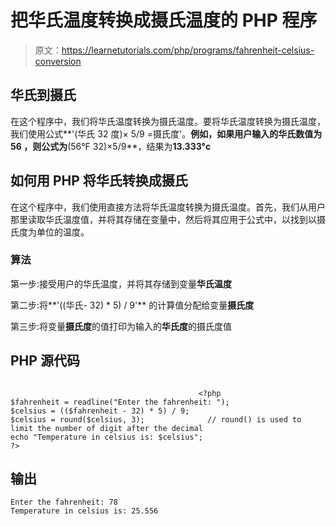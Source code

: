 # 把华氏温度转换成摄氏温度的 PHP 程序

> 原文：<https://learnetutorials.com/php/programs/fahrenheit-celsius-conversion>

## 华氏到摄氏

在这个程序中，我们将华氏温度转换为摄氏温度。要将华氏温度转换为摄氏温度，我们使用公式**'(华氏 32 度)× 5/9 =摄氏度'。**例如，如果用户输入的华氏数值为 **56** ，则公式为**(56°F 32)×5/9**，结果为**13.333°c**

## 如何用 PHP 将华氏转换成摄氏

在这个程序中，我们使用直接方法将华氏温度转换为摄氏温度。首先，我们从用户那里读取华氏温度值，并将其存储在变量中，然后将其应用于公式中，以找到以摄氏度为单位的温度。

### 算法

第一步:接受用户的华氏温度，并将其存储到变量**华氏温度**

第二步:将**'((华氏- 32) * 5) / 9'** 的计算值分配给变量**摄氏度**

第三步:将变量**摄氏度**的值打印为输入的**华氏度**的摄氏度值

## PHP 源代码

```

                                          <?php
$fahrenheit = readline("Enter the fahrenheit: ");
$celsius = (($fahrenheit - 32) * 5) / 9;
$celsius = round($celsius, 3);              // round() is used to limit the number of digit after the decimal
echo "Temperature in celsius is: $celsius";
?>

```

## 输出

```
Enter the fahrenheit: 78
Temperature in celsius is: 25.556
```